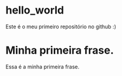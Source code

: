 # hello_world
Este é o meu primeiro repositório no github :)

# Minha primeira frase.
Essa é a minha primeira frase.
